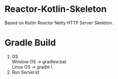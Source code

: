 # Reactor-Kotlin-Skeleton
Based on Kotlin Reactor Netty HTTP Server Skeleton.

# Gradle Build
1) OS \
    Window OS -> gradlew.bat \
    Linux OS -> gradle  \
2) Run Server.kt
